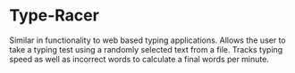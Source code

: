 # Type-Racer
Similar in functionality to web based typing applications. Allows the user to take a typing test using a randomly selected text from a file. Tracks typing speed as well as incorrect words to calculate a final words per minute.
